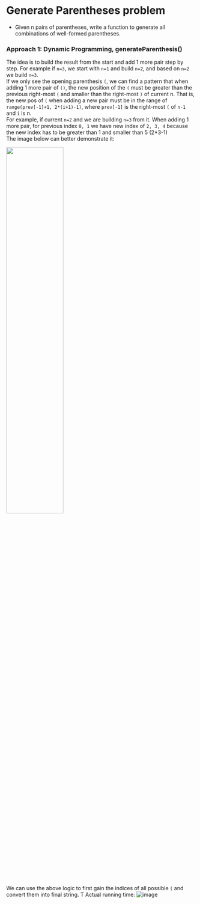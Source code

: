 # Generate Parentheses problem
* Given n pairs of parentheses, write a function to generate all combinations of well-formed parentheses.

### Approach 1: Dynamic Programming, generateParenthesis()
The idea is to build the result from the start and add 1 more pair step by step. For example if `n=3`, we start with `n=1` and build `n=2`, and based on `n=2` we build `n=3`.\
If we only see the opening parenthesis `(`, we can find a pattern that when adding 1 more pair of `()`, the new position of the `(` must be greater than the previous right-most `(` and smaller than the right-most `)` of current n. That is, the new pos of `(` when adding a new pair must be in the range of `range(prev[-1]+1, 2*(i+1)-1)`, where `prev[-1]` is the right-most `(` of `n-1` and `i` is n.\
For example, if current `n=2` and we are building `n=3` from it. When adding 1 more pair, for previous index `0, 1` we have new index of `2, 3, 4` because the new index has to be greater than 1 and smaller than 5 (2\*3-1)\
The image below can better demonstrate it:

<img src="https://user-images.githubusercontent.com/25105806/120617728-3fde0300-c40f-11eb-9fea-5f940d3f875e.png" height="50%" width="55%">

We can use the above logic to first gain the indices of all possible `(` and convert them into final string. T
Actual running time:
![image](https://user-images.githubusercontent.com/25105806/120618587-1376b680-c410-11eb-8836-a5001a44458e.png)


